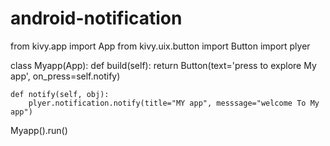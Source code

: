 # android-notification
from kivy.app import App
from kivy.uix.button import Button
import plyer

class Myapp(App):
    def build(self):
        return Button(text='press to explore My app', on_press=self.notify)

    def notify(self, obj):
        plyer.notification.notify(title="MY app", messsage="welcome To My app")

Myapp().run()
